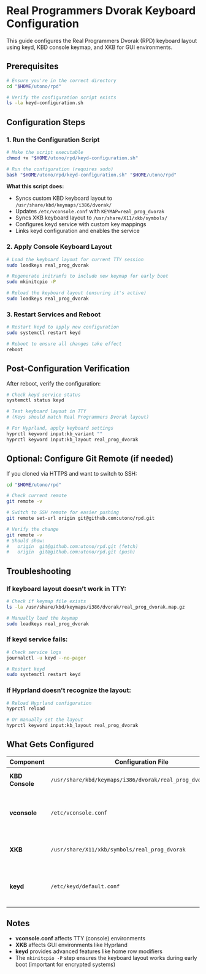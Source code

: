 # Real Programmers Dvorak Keyboard Configuration

This guide configures the Real Programmers Dvorak (RPD) keyboard layout using keyd, KBD console keymap, and XKB for GUI environments.

## Prerequisites

```bash
# Ensure you're in the correct directory
cd "$HOME/utono/rpd"

# Verify the configuration script exists
ls -la keyd-configuration.sh
```

## Configuration Steps

### 1. Run the Configuration Script

```bash
# Make the script executable
chmod +x "$HOME/utono/rpd/keyd-configuration.sh"

# Run the configuration (requires sudo)
bash "$HOME/utono/rpd/keyd-configuration.sh" "$HOME/utono/rpd"
```

**What this script does:**
- Syncs custom KBD keyboard layout to `/usr/share/kbd/keymaps/i386/dvorak/`
- Updates `/etc/vconsole.conf` with `KEYMAP=real_prog_dvorak`
- Syncs XKB keyboard layout to `/usr/share/X11/xkb/symbols/`
- Configures keyd service with custom key mappings
- Links keyd configuration and enables the service

### 2. Apply Console Keyboard Layout

```bash
# Load the keyboard layout for current TTY session
sudo loadkeys real_prog_dvorak

# Regenerate initramfs to include new keymap for early boot
sudo mkinitcpio -P

# Reload the keyboard layout (ensuring it's active)
sudo loadkeys real_prog_dvorak
```

### 3. Restart Services and Reboot

```bash
# Restart keyd to apply new configuration
sudo systemctl restart keyd

# Reboot to ensure all changes take effect
reboot
```

## Post-Configuration Verification

After reboot, verify the configuration:

```bash
# Check keyd service status
systemctl status keyd

# Test keyboard layout in TTY
# (Keys should match Real Programmers Dvorak layout)

# For Hyprland, apply keyboard settings
hyprctl keyword input:kb_variant ""
hyprctl keyword input:kb_layout real_prog_dvorak
```

## Optional: Configure Git Remote (if needed)

If you cloned via HTTPS and want to switch to SSH:

```bash
cd "$HOME/utono/rpd"

# Check current remote
git remote -v

# Switch to SSH remote for easier pushing
git remote set-url origin git@github.com:utono/rpd.git

# Verify the change
git remote -v
# Should show:
#   origin  git@github.com:utono/rpd.git (fetch)
#   origin  git@github.com:utono/rpd.git (push)
```

## Troubleshooting

### If keyboard layout doesn't work in TTY:
```bash
# Check if keymap file exists
ls -la /usr/share/kbd/keymaps/i386/dvorak/real_prog_dvorak.map.gz

# Manually load the keymap
sudo loadkeys real_prog_dvorak
```

### If keyd service fails:
```bash
# Check service logs
journalctl -u keyd --no-pager

# Restart keyd
sudo systemctl restart keyd
```

### If Hyprland doesn't recognize the layout:
```bash
# Reload Hyprland configuration
hyprctl reload

# Or manually set the layout
hyprctl keyword input:kb_layout real_prog_dvorak
```

## What Gets Configured

| Component | Configuration File | Purpose |
|-----------|-------------------|---------|
| **KBD Console** | `/usr/share/kbd/keymaps/i386/dvorak/real_prog_dvorak.map.gz` | TTY keyboard layout |
| **vconsole** | `/etc/vconsole.conf` | System-wide console keymap setting |
| **XKB** | `/usr/share/X11/xkb/symbols/real_prog_dvorak` | GUI environment keyboard layout |
| **keyd** | `/etc/keyd/default.conf` | Advanced key remapping and home row mods |

## Notes

- **vconsole.conf** affects TTY (console) environments
- **XKB** affects GUI environments like Hyprland
- **keyd** provides advanced features like home row modifiers
- The `mkinitcpio -P` step ensures the keyboard layout works during early boot (important for encrypted systems)
